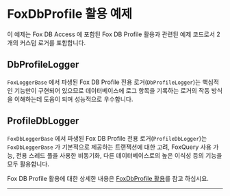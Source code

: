 ﻿# FoxDbProfile 활용 예제

이 예제는 Fox DB Access 에 포함된 Fox DB Profile 활용과 관련된 예제 코드로서 2개의 커스텀 로거를 포함합니다.

## DbProfileLogger

`FoxLoggerBase` 에서 파생된 Fox DB Profile 전용 로거(`DbProfileLogger`)는 핵심적인 기능만이 구현되어 있으므로 데이터베이스에 로그 항목을 기록하는 로거의 작동 방식을 이해하는데 도움이 되며 성능적으로 우수합니다.

## ProfileDbLogger

`FoxDbLoggerBase` 에서 파생된 Fox DB Profile 전용 로거(`ProfileDbLogger`)는 `FoxDbLoggerBase` 가 기본적으로 제공하는 트랜잭션에 대한 고려, FoxQuery 사용 가능, 전용 스레드 풀을 사용한 비동기화, 다른 데이터베이스로의 높은 이식성 등의 기능을 모두 활용합니다.

Fox DB Profile 활용에 대한 상세한 내용은 [FoxDbProfile 활용](https://neodeex.github.io/doc/dbaccess/dbprofile/using_dbprofile/)를 참고 하십시요.

---

